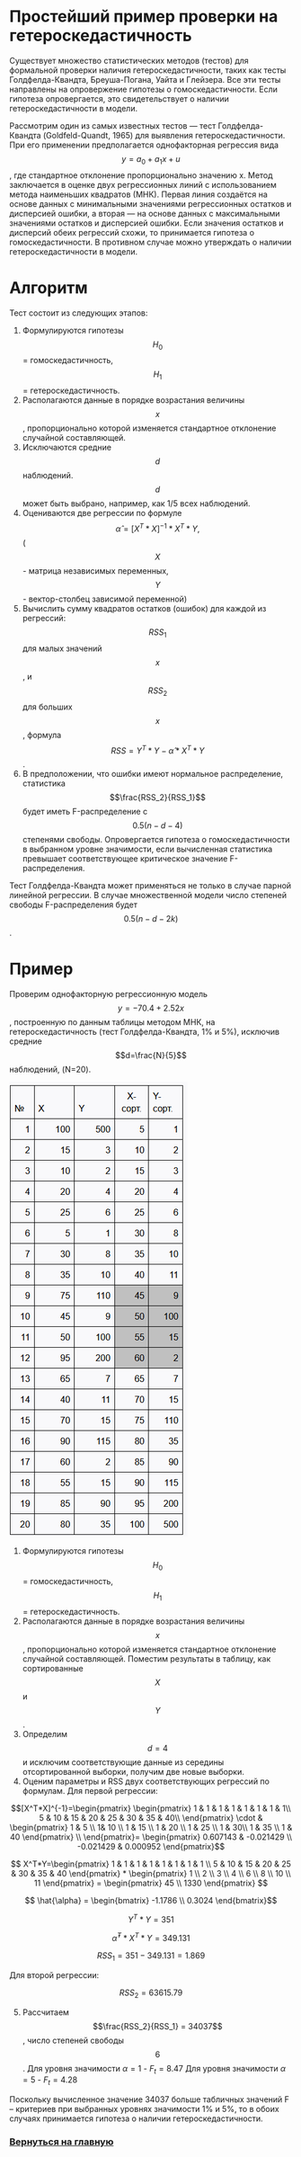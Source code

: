 # Простейший пример проверки на гетероскедастичность

Существует множество статистических методов (тестов) для формальной проверки наличия гетероскедастичности, таких как тесты Голдфелда-Квандта, Бреуша-Погана, Уайта и Глейзера. Все эти тесты направлены на опровержение гипотезы о гомоскедастичности. Если гипотеза опровергается, это свидетельствует о наличии гетероскедастичности в модели.

Рассмотрим один из самых известных тестов — тест Голдфелда-Квандта (Goldfeld-Quandt, 1965) для выявления гетероскедастичности. При его применении предполагается однофакторная регрессия вида $$y = a_0 + a_1x + u$$, где стандартное отклонение пропорционально значению x. Метод заключается в оценке двух регрессионных линий с использованием метода наименьших квадратов (МНК). Первая линия создаётся на основе данных с минимальными значениями регрессионных остатков и дисперсией ошибки, а вторая — на основе данных с максимальными значениями остатков и дисперсией ошибки. Если значения остатков и дисперсий обеих регрессий схожи, то принимается гипотеза о гомоскедастичности. В противном случае можно утверждать о наличии гетероскедастичности в модели.

# Алгоритм

Тест состоит из следующих этапов:

1) Формулируются гипотезы $$H_0$$ = гомоскедастичность, $$H_1$$ = гетероскедастичность.
2) Располагаются данные в порядке возрастания величины $$x$$, пропорционально которой изменяется стандартное отклонение случайной составляющей.
3) Исключаются средние $$d$$ наблюдений. $$d$$ может быть выбрано, например, как 1/5 всех наблюдений.
4) Оцениваются две регрессии по формуле $$\hat{\alpha} = [X^T * X]^{-1} * X^T * Y,$$
   ($$X$$ - матрица независимых переменных, $$Y$$ - вектор-столбец зависимой переменной)
5) Вычислить сумму квадратов остатков (ошибок) для каждой из регрессий: $$RSS_1$$ для малых значений $$x$$, и $$RSS_2$$ для больших $$х$$, формула $$RSS = Y^T*Y - \hat{\alpha} * X^T * Y$$.
6) В предположении, что ошибки имеют нормальное распределение, статистика $$\frac{RSS_2}{RSS_1}$$ будет иметь F-распределение с $$0.5(n-d-4)$$ степенями свободы. Опровергается гипотеза о гомоскедастичности в выбранном уровне значимости, если вычисленная статистика превышает соответствующее критическое значение F-распределения.

Тест Голдфелда-Квандта может применяться не только в случае парной линейной регрессии. В случае множественной модели число степеней свободы F-распределения будет $$0.5(n-d-2k)$$. 

# Пример

Проверим однофакторную регрессионную модель $$y = -70.4 + 2.52x$$, построенную по данным таблицы методом МНК, на гетероскедастичность (тест Голдфелда-Квандта, 1% и 5%), исключив средние $$d=\frac{N}{5}$$ наблюдений, (N=20). 

![alt text](htr.png)

1) Формулируются гипотезы $$H_0$$ = гомоскедастичность, $$H_1$$ = гетероскедастичность.
2) Располагаются данные в порядке возрастания величины $$x$$, пропорционально которой изменяется стандартное отклонение случайной составляющей. Поместим результаты в таблицу, как сортированные $$X$$ и $$Y$$.
3) Определим $$d=4$$ и исключим соответствующие данные из середины отсортированной выборки, получим две новые выборки.
4) Оценим параметры и RSS двух соответствующих регрессий по формулам.
Для первой регрессии:

$$[X^T*X]^{-1}=\begin{pmatrix}
 \begin{pmatrix}
1 & 1 & 1 & 1 & 1 & 1 & 1 & 1\\
5 & 10 & 15 & 20 & 25 & 30 & 35 & 40\\
\end{pmatrix}  \cdot & \begin{pmatrix}
1 & 5 \\
 1& 10 \\
1 & 15 \\
1 & 20 \\
1 & 25 \\
1 &  30\\
1 & 35 \\
1 & 40
\end{pmatrix} \\ 
\end{pmatrix}= \begin{pmatrix}
0.607143 & -0.021429 \\
-0.021429 & 0.000952
\end{pmatrix}$$

$$
X^T*Y=\begin{pmatrix}
1 & 1 & 1 & 1 & 1 & 1 & 1 & 1 \\
5 & 10 & 15 & 20 & 25 & 30 & 35 & 40 
\end{pmatrix}
*
\begin{pmatrix}
1 \\
2 \\
3 \\
4 \\
6 \\
8 \\
10 \\
11
\end{pmatrix}
= \begin{pmatrix}
45 \\
1330
\end{pmatrix}
$$


$$
\hat{\alpha} = 
\begin{bmatrix}
-1.1786 \\
0.3024
\end{bmatrix}$$

$$Y^T * Y = 351$$

$$\hat{\alpha}^T * X^T * Y = 349.131$$

$$RSS_1 = 351 - 349.131 = 1.869$$

Для второй регрессии:

$$RSS_2 = 63615.79$$

5) Рассчитаем $$\frac{RSS_2}{RSS_1} = 34037$$, число степеней свободы $$6$$.
Для уровня значимости $\alpha = 1%$ - $F_t = 8.47$
Для уровня значимости $\alpha = 5%$ - $F_t = 4.28$

Поскольку вычисленное значение 34037 больше табличных значений F – критериев при выбранных уровнях значимости 1% и 5%, то в обоих случаях принимается гипотеза о наличии гетероскедастичности.

### [Вернуться на главную](/)
